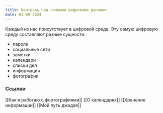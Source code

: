 ```yaml
---
title: Контроль над личными цифровыми данными
date: 01-09-2024
---
```


Каждый из нас присутствует в цифровой среде. Эту самую цифровую среду составляют разные сущности.
 - пароли
 - социальные сети
 - заметки
 - календари
 - списки дел
 - информация
 - фотографии

### Ссылки
[[Как я работаю с фортографиями]]
[[О календарях]]
[[Хранение информации]]
[[Мой путь джедая]]